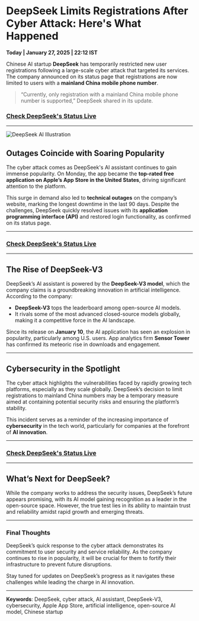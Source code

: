 # DeepSeek Limits Registrations After Cyber Attack: Here's What Happened

**Today | January 27, 2025 | 22:12 IST**

Chinese AI startup **DeepSeek** has temporarily restricted new user registrations following a large-scale cyber attack that targeted its services. The company announced on its status page that registrations are now limited to users with a **mainland China mobile phone number**.  

> “Currently, only registration with a mainland China mobile phone number is supported,” DeepSeek shared in its update.

### [**Check DeepSeek's Status Live**](https://cynexium.blogspot.com/2025/01/deepseek-limits-registrations-amid.html)
---
![DeepSeek AI Illustration](https://i0.wp.com/technode.com/wp-content/uploads/2025/01/chinas-deekseek-aims-to-rival-openais-reasoning-model-showcase_image-6-a-26883.jpg?fit=860%2C520&ssl=1)
## Outages Coincide with Soaring Popularity  

The cyber attack comes as DeepSeek's AI assistant continues to gain immense popularity. On Monday, the app became the **top-rated free application on Apple’s App Store in the United States**, driving significant attention to the platform.  

This surge in demand also led to **technical outages** on the company’s website, marking the longest downtime in the last 90 days. Despite the challenges, DeepSeek quickly resolved issues with its **application programming interface (API)** and restored login functionality, as confirmed on its status page.

---

### [**Check DeepSeek's Status Live**](https://cynexium.blogspot.com/2025/01/deepseek-limits-registrations-amid.html)

---

## The Rise of DeepSeek-V3  

DeepSeek’s AI assistant is powered by the **DeepSeek-V3 model**, which the company claims is a groundbreaking innovation in artificial intelligence. According to the company:

- **DeepSeek-V3** tops the leaderboard among open-source AI models.
- It rivals some of the most advanced closed-source models globally, making it a competitive force in the AI landscape.

Since its release on **January 10**, the AI application has seen an explosion in popularity, particularly among U.S. users. App analytics firm **Sensor Tower** has confirmed its meteoric rise in downloads and engagement.

---

## Cybersecurity in the Spotlight  

The cyber attack highlights the vulnerabilities faced by rapidly growing tech platforms, especially as they scale globally. DeepSeek’s decision to limit registrations to mainland China numbers may be a temporary measure aimed at containing potential security risks and ensuring the platform’s stability.  

This incident serves as a reminder of the increasing importance of **cybersecurity** in the tech world, particularly for companies at the forefront of **AI innovation**.

---

### [**Check DeepSeek's Status Live**](https://cynexium.blogspot.com/2025/01/deepseek-limits-registrations-amid.html)

---

## What’s Next for DeepSeek?  

While the company works to address the security issues, DeepSeek’s future appears promising, with its AI model gaining recognition as a leader in the open-source space. However, the true test lies in its ability to maintain trust and reliability amidst rapid growth and emerging threats.

---

### Final Thoughts  

DeepSeek’s quick response to the cyber attack demonstrates its commitment to user security and service reliability. As the company continues to rise in popularity, it will be crucial for them to fortify their infrastructure to prevent future disruptions.  

Stay tuned for updates on DeepSeek’s progress as it navigates these challenges while leading the charge in AI innovation.

---

**Keywords**: DeepSeek, cyber attack, AI assistant, DeepSeek-V3, cybersecurity, Apple App Store, artificial intelligence, open-source AI model, Chinese startup  
